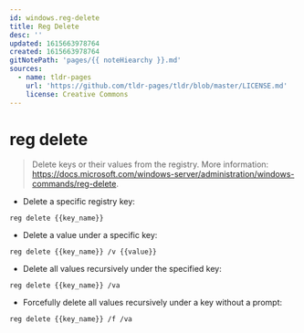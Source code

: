```yaml
---
id: windows.reg-delete
title: Reg Delete
desc: ''
updated: 1615663978764
created: 1615663978764
gitNotePath: 'pages/{{ noteHiearchy }}.md'
sources:
  - name: tldr-pages
    url: 'https://github.com/tldr-pages/tldr/blob/master/LICENSE.md'
    license: Creative Commons
---
```

# reg delete

> Delete keys or their values from the registry.
> More information: <https://docs.microsoft.com/windows-server/administration/windows-commands/reg-delete>.

- Delete a specific registry key:

`reg delete {{key_name}}`

- Delete a value under a specific key:

`reg delete {{key_name}} /v {{value}}`

- Delete all values recursively under the specified key:

`reg delete {{key_name}} /va`

- Forcefully delete all values recursively under a key without a prompt:

`reg delete {{key_name}} /f /va`

